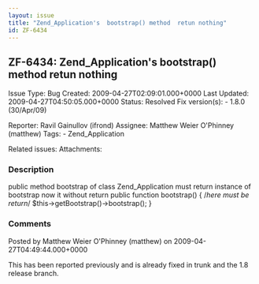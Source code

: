 ```yaml
---
layout: issue
title: "Zend_Application's  bootstrap() method  retun nothing"
id: ZF-6434
---
```


ZF-6434: Zend\_Application's bootstrap() method retun nothing
-------------------------------------------------------------

 Issue Type: Bug Created: 2009-04-27T02:09:01.000+0000 Last Updated: 2009-04-27T04:50:05.000+0000 Status: Resolved Fix version(s): - 1.8.0 (30/Apr/09)
 
 Reporter:  Ravil Gainullov (ifrond)  Assignee:  Matthew Weier O'Phinney (matthew)  Tags: - Zend\_Application
 
 Related issues: 
 Attachments: 
### Description

public method bootstrap of class Zend\_Application must return instance of bootstrap now it without return public function bootstrap() { /_here must be return_/ $this->getBootstrap()->bootstrap(); }

 

 

### Comments

Posted by Matthew Weier O'Phinney (matthew) on 2009-04-27T04:49:44.000+0000

This has been reported previously and is already fixed in trunk and the 1.8 release branch.

 

 
